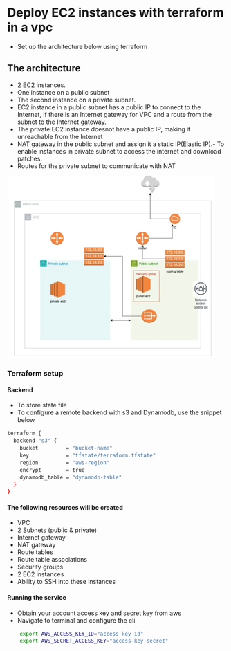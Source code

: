 # Deploy EC2 instances with terraform in a vpc
- Set up the architecture below using terraform

## The architecture
- 2 EC2 instances.
- One instance on a public subnet
- The second instance on a private subnet.
- EC2 instance in a public subnet has a public IP to connect to the Internet, if there is an Internet gateway for VPC and a route from the subnet to the Internet gateway.
- The private EC2 instance doesnot have a public IP, making it unreachable from the Internet
- NAT gateway in the public subnet and assign it a static IP(Elastic IP).- To enable instances in private subnet to access the internet and download patches.
- Routes for the private subnet to communicate with NAT


[<img src="./asset/architecture.png" width="480"/>](architecture.png)

### Terraform setup
#### Backend
- To store state file
- To configure a remote backend with s3 and Dynamodb, use the snippet below
```sh
terraform {
  backend "s3" {
    bucket         = "bucket-name"
    key            = "tfstate/terraform.tfstate"
    region         = "aws-region"
    encrypt        = true
    dynamodb_table = "dynamodb-table"
  }
}
```

#### The following resources will be created
- VPC
- 2 Subnets (public & private)
- Internet gateway
- NAT gateway
- Route tables
- Route table associations
- Security groups
- 2 EC2 instances
- Ability to SSH into these instances

#### Running the service
- Obtain your account access key and secret key from aws
- Navigate to terminal and configure the cli
```sh
    export AWS_ACCESS_KEY_ID="access-key-id"
    export AWS_SECRET_ACCESS_KEY="access-key-secret"
```